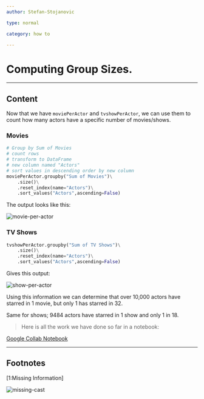 ```yaml
---
author: Stefan-Stojanovic

type: normal

category: how to

---
```


# Computing Group Sizes.

---
## Content

Now that we have `moviePerActor` and `tvshowPerActor`, we can use them to count how many actors have a specific number of movies/shows.

### Movies

```py
# Group by Sum of Movies
# count rows
# transform to DataFrame
# new column named "Actors"
# sort values in descending order by new column
moviePerActor.groupby("Sum of Movies")\
    .size()\
    .reset_index(name="Actors")\
    .sort_values("Actors",ascending=False)
```

The output looks like this:

![movie-per-actor](https://img.enkipro.com/715b109ee5c3549bf2ab8104509f6031.png)

### TV Shows

```py
tvshowPerActor.groupby("Sum of TV Shows")\
    .size()\
    .reset_index(name="Actors")\
    .sort_values("Actors",ascending=False)
```
Gives this output:

![show-per-actor](https://img.enkipro.com/69d1e2673e1b43ea2cf95ffb52b11fb8.png)

Using this information we can determine that over 10,000 actors have starred in 1 movie, but only 1 has starred in 32.

Same for shows; 9484 actors have starred in 1 show and only 1 in 18.

> Here is all the work we have done so far in a notebook:

[Google Collab Notebook](https://colab.research.google.com/drive/14jMcJjW5iu6vf2_oQDPEm3oi5jzWuPOj?usp=sharing)

---
## Footnotes
[1:Missing Information]

![missing-cast](https://img.enkipro.com/b382ceeb3ea3513cf9f1874b7a7e7354.png)